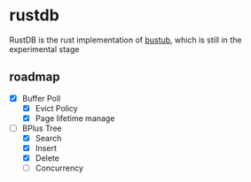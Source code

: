 # rustdb
RustDB is the rust implementation of [bustub](https://github.com/cmu-db/bustub), which is still in the experimental stage
## roadmap
- [x] Buffer Poll
  - [x] Evict Policy 
  - [x] Page lifetime manage 
- [ ] BPlus Tree
  - [x] Search
  - [x] Insert
  - [x] Delete
  - [ ] Concurrency